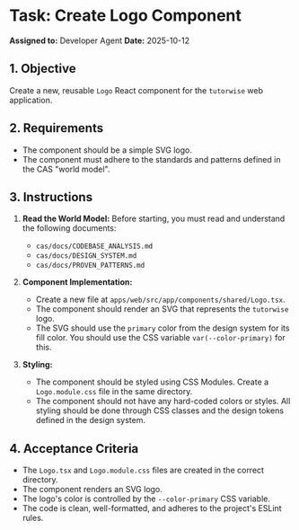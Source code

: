 # Task: Create Logo Component

**Assigned to:** Developer Agent
**Date:** 2025-10-12

## 1. Objective

Create a new, reusable `Logo` React component for the `tutorwise` web application.

## 2. Requirements

- The component should be a simple SVG logo.
- The component must adhere to the standards and patterns defined in the CAS "world model".

## 3. Instructions

1.  **Read the World Model:** Before starting, you must read and understand the following documents:
    *   `cas/docs/CODEBASE_ANALYSIS.md`
    *   `cas/docs/DESIGN_SYSTEM.md`
    *   `cas/docs/PROVEN_PATTERNS.md`

2.  **Component Implementation:**
    *   Create a new file at `apps/web/src/app/components/shared/Logo.tsx`.
    *   The component should render an SVG that represents the `tutorwise` logo.
    *   The SVG should use the `primary` color from the design system for its fill color. You should use the CSS variable `var(--color-primary)` for this.

3.  **Styling:**
    *   The component should be styled using CSS Modules. Create a `Logo.module.css` file in the same directory.
    *   The component should not have any hard-coded colors or styles. All styling should be done through CSS classes and the design tokens defined in the design system.

## 4. Acceptance Criteria

- The `Logo.tsx` and `Logo.module.css` files are created in the correct directory.
- The component renders an SVG logo.
- The logo's color is controlled by the `--color-primary` CSS variable.
- The code is clean, well-formatted, and adheres to the project's ESLint rules.
